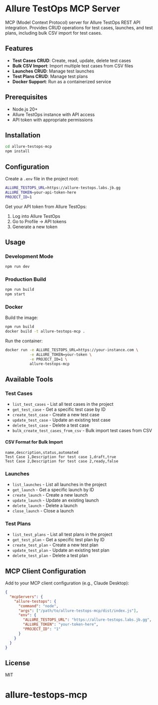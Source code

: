 # Allure TestOps MCP Server

MCP (Model Context Protocol) server for Allure TestOps REST API integration. Provides CRUD operations for test cases, launches, and test plans, including bulk CSV import for test cases.

## Features

- **Test Cases CRUD**: Create, read, update, delete test cases
- **Bulk CSV Import**: Import multiple test cases from CSV files
- **Launches CRUD**: Manage test launches
- **Test Plans CRUD**: Manage test plans
- **Docker Support**: Run as a containerized service

## Prerequisites

- Node.js 20+
- Allure TestOps instance with API access
- API token with appropriate permissions

## Installation

```bash
cd allure-testops-mcp
npm install
```

## Configuration

Create a `.env` file in the project root:

```bash
ALLURE_TESTOPS_URL=https://allure-testops.labs.jb.gg
ALLURE_TOKEN=your-api-token-here
PROJECT_ID=1
```

Get your API token from Allure TestOps:
1. Log into Allure TestOps
2. Go to Profile → API tokens
3. Generate a new token

## Usage

### Development Mode

```bash
npm run dev
```

### Production Build

```bash
npm run build
npm start
```

### Docker

Build the image:
```bash
npm run build
docker build -t allure-testops-mcp .
```

Run the container:
```bash
docker run -e ALLURE_TESTOPS_URL=https://your-instance.com \
           -e ALLURE_TOKEN=your-token \
           -e PROJECT_ID=1 \
           allure-testops-mcp
```

## Available Tools

### Test Cases

- `list_test_cases` - List all test cases in the project
- `get_test_case` - Get a specific test case by ID
- `create_test_case` - Create a new test case
- `update_test_case` - Update an existing test case
- `delete_test_case` - Delete a test case
- `bulk_create_test_cases_from_csv` - Bulk import test cases from CSV

#### CSV Format for Bulk Import

```csv
name,description,status,automated
Test Case 1,Description for test case 1,draft,true
Test Case 2,Description for test case 2,ready,false
```

### Launches

- `list_launches` - List all launches in the project
- `get_launch` - Get a specific launch by ID
- `create_launch` - Create a new launch
- `update_launch` - Update an existing launch
- `delete_launch` - Delete a launch
- `close_launch` - Close a launch

### Test Plans

- `list_test_plans` - List all test plans in the project
- `get_test_plan` - Get a specific test plan by ID
- `create_test_plan` - Create a new test plan
- `update_test_plan` - Update an existing test plan
- `delete_test_plan` - Delete a test plan

## MCP Client Configuration

Add to your MCP client configuration (e.g., Claude Desktop):

```json
{
  "mcpServers": {
    "allure-testops": {
      "command": "node",
      "args": ["/path/to/allure-testops-mcp/dist/index.js"],
      "env": {
        "ALLURE_TESTOPS_URL": "https://allure-testops.labs.jb.gg",
        "ALLURE_TOKEN": "your-token-here",
        "PROJECT_ID": "1"
      }
    }
  }
}
```

## License

MIT
# allure-testops-mcp
